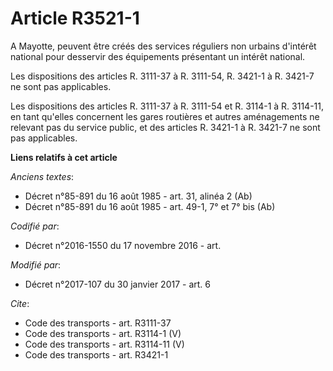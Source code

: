 # Article R3521-1

A Mayotte, peuvent être créés des services réguliers non urbains d'intérêt national pour desservir des équipements présentant
un intérêt national. 

Les dispositions des articles R. 3111-37 à R. 3111-54, R. 3421-1 à R. 3421-7 ne sont pas applicables. 

Les dispositions des articles R. 3111-37 à R. 3111-54 et R. 3114-1 à R. 3114-11, en tant qu'elles concernent les gares
routières et autres aménagements ne relevant pas du service public, et des articles R. 3421-1 à R. 3421-7 ne sont pas
applicables.

**Liens relatifs à cet article**

_Anciens textes_:

  - Décret n°85-891 du 16 août 1985 - art. 31, alinéa 2  (Ab)
  - Décret n°85-891 du 16 août 1985 - art. 49-1, 7° et 7° bis  (Ab)

_Codifié par_:

  - Décret n°2016-1550 du 17 novembre 2016 - art.

_Modifié par_:

  - Décret n°2017-107 du 30 janvier 2017 - art. 6

_Cite_:

  - Code des transports - art. R3111-37
  - Code des transports - art. R3114-1 (V)
  - Code des transports - art. R3114-11 (V)
  - Code des transports - art. R3421-1
